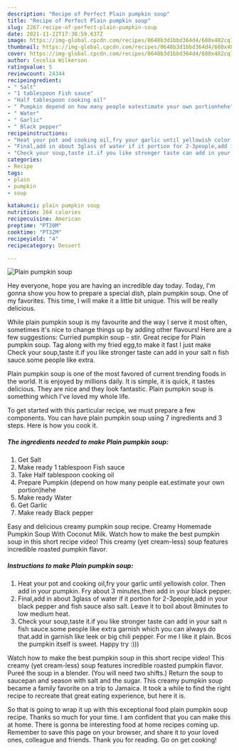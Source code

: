 ```yaml
---
description: "Recipe of Perfect Plain pumpkin soup"
title: "Recipe of Perfect Plain pumpkin soup"
slug: 2267-recipe-of-perfect-plain-pumpkin-soup
date: 2021-11-22T17:38:59.637Z
image: https://img-global.cpcdn.com/recipes/0648b3d1bbd364d4/680x482cq70/plain-pumpkin-soup-recipe-main-photo.jpg
thumbnail: https://img-global.cpcdn.com/recipes/0648b3d1bbd364d4/680x482cq70/plain-pumpkin-soup-recipe-main-photo.jpg
cover: https://img-global.cpcdn.com/recipes/0648b3d1bbd364d4/680x482cq70/plain-pumpkin-soup-recipe-main-photo.jpg
author: Cecelia Wilkerson
ratingvalue: 5
reviewcount: 24344
recipeingredient:
- " Salt"
- "1 tablespoon Fish sauce"
- "Half tablespoon cooking oil"
- " Pumpkin depend on how many people eatestimate your own portionhehe"
- " Water"
- " Garlic"
- " Black pepper"
recipeinstructions:
- "Heat your pot and cooking oil,fry your garlic until yellowish color. Then add in your pumpkin. Fry about 3 minutes,then add in your black pepper."
- "Final,add in about 3glass of water if it portion for 2-3people,add in your black pepper and fish sauce also salt. Leave it to boil about 8minutes to low medium heat."
- "Check your soup,taste it.if you like stronger taste can add in your salt n fish sauce.some people like extra garnish which you can always do that.add in garnish like leek or big chili pepper. For me I like it plain. Bcos the pumpkin itself is sweet. Happy try :)))"
categories:
- Recipe
tags:
- plain
- pumpkin
- soup

katakunci: plain pumpkin soup 
nutrition: 264 calories
recipecuisine: American
preptime: "PT20M"
cooktime: "PT32M"
recipeyield: "4"
recipecategory: Dessert

---
```



![Plain pumpkin soup](https://img-global.cpcdn.com/recipes/0648b3d1bbd364d4/680x482cq70/plain-pumpkin-soup-recipe-main-photo.jpg)

Hey everyone, hope you are having an incredible day today. Today, I'm gonna show you how to prepare a special dish, plain pumpkin soup. One of my favorites. This time, I will make it a little bit unique. This will be really delicious.

While plain pumpkin soup is my favourite and the way I serve it most often, sometimes it&#39;s nice to change things up by adding other flavours! Here are a few suggestions: Curried pumpkin soup - stir. Great recipe for Plain pumpkin soup. Tag along with my fried egg,to make it fast I just make Check your soup,taste it.if you like stronger taste can add in your salt n fish sauce.some people like extra.

Plain pumpkin soup is one of the most favored of current trending foods in the world. It is enjoyed by millions daily. It is simple, it is quick, it tastes delicious. They are nice and they look fantastic. Plain pumpkin soup is something which I've loved my whole life.


To get started with this particular recipe, we must prepare a few components. You can have plain pumpkin soup using 7 ingredients and 3 steps. Here is how you cook it.

<!--inarticleads1-->

##### The ingredients needed to make Plain pumpkin soup:

1. Get  Salt
1. Make ready 1 tablespoon Fish sauce
1. Take Half tablespoon cooking oil
1. Prepare  Pumpkin (depend on how many people eat.estimate your own portion)hehe
1. Make ready  Water
1. Get  Garlic
1. Make ready  Black pepper


Easy and delicious creamy pumpkin soup recipe. Creamy Homemade Pumpkin Soup With Coconut Milk. Watch how to make the best pumpkin soup in this short recipe video! This creamy (yet cream-less) soup features incredible roasted pumpkin flavor. 

<!--inarticleads2-->

##### Instructions to make Plain pumpkin soup:

1. Heat your pot and cooking oil,fry your garlic until yellowish color. Then add in your pumpkin. Fry about 3 minutes,then add in your black pepper.
1. Final,add in about 3glass of water if it portion for 2-3people,add in your black pepper and fish sauce also salt. Leave it to boil about 8minutes to low medium heat.
1. Check your soup,taste it.if you like stronger taste can add in your salt n fish sauce.some people like extra garnish which you can always do that.add in garnish like leek or big chili pepper. For me I like it plain. Bcos the pumpkin itself is sweet. Happy try :)))


Watch how to make the best pumpkin soup in this short recipe video! This creamy (yet cream-less) soup features incredible roasted pumpkin flavor. Pureé the soup in a blender. (You will need two shifts.) Return the soup to saucepan and season with salt and the sugar. This creamy pumpkin soup became a family favorite on a trip to Jamaica. It took a while to find the right recipe to recreate that great eating experience, but here it is. 

So that is going to wrap it up with this exceptional food plain pumpkin soup recipe. Thanks so much for your time. I am confident that you can make this at home. There is gonna be interesting food at home recipes coming up. Remember to save this page on your browser, and share it to your loved ones, colleague and friends. Thank you for reading. Go on get cooking!
